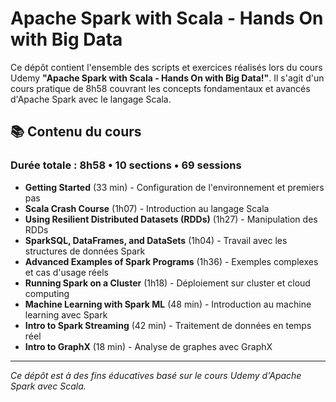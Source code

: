 # Apache Spark with Scala - Hands On with Big Data

Ce dépôt contient l'ensemble des scripts et exercices réalisés lors du cours Udemy **"Apache Spark with Scala - Hands On with Big Data!"**. Il s'agit d'un cours pratique de 8h58 couvrant les concepts fondamentaux et avancés d'Apache Spark avec le langage Scala.

## 📚 Contenu du cours

### Durée totale : 8h58 • 10 sections • 69 sessions

- **Getting Started** (33 min) - Configuration de l'environnement et premiers pas
- **Scala Crash Course** (1h07) - Introduction au langage Scala
- **Using Resilient Distributed Datasets (RDDs)** (1h27) - Manipulation des RDDs
- **SparkSQL, DataFrames, and DataSets** (1h04) - Travail avec les structures de données Spark
- **Advanced Examples of Spark Programs** (1h36) - Exemples complexes et cas d'usage réels
- **Running Spark on a Cluster** (1h18) - Déploiement sur cluster et cloud computing
- **Machine Learning with Spark ML** (48 min) - Introduction au machine learning avec Spark
- **Intro to Spark Streaming** (42 min) - Traitement de données en temps réel
- **Intro to GraphX** (18 min) - Analyse de graphes avec GraphX

---

*Ce dépôt est à des fins éducatives basé sur le cours Udemy d'Apache Spark avec Scala.*